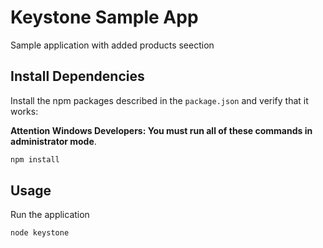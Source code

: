 # Keystone Sample App

Sample application with added products seection


## Install Dependencies

Install the npm packages described in the `package.json` and verify that it works:

**Attention Windows Developers:  You must run all of these commands in administrator mode**.

```bash
npm install
```
## Usage

Run the application
```bash
node keystone
```